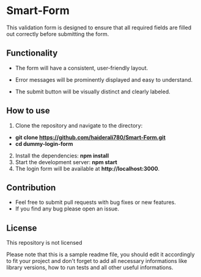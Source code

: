 # Smart-Form
This validation form is designed to ensure that all required fields are filled out correctly before submitting the form.
## Functionality
- The form will have a consistent, user-friendly layout.

- Error messages will be prominently displayed and easy to understand.
- The submit button will be visually distinct and clearly labeled.

## How to use
1. Clone the repository and navigate to the directory:
- **git clone https://github.com/haiderali780/Smart-Form.git**
- **cd dummy-login-form**
2. Install the dependencies:
**npm install**
3. Start the development server:
**npm start**
4. The login form will be available at **http://localhost:3000**.
## Contribution
- Feel free to submit pull requests with bug fixes or new features.
- If you find any bug please open an issue.




## License
This repository is not licensed 

Please note that this is a sample readme file, you should edit it accordingly to fit your project and don't forget to add all necessary informations like library versions, how to run tests and all other useful informations.
